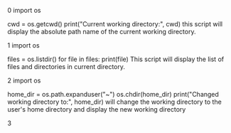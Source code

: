 0
import os

cwd = os.getcwd()
print("Current working directory:", cwd)
this script will display the absolute path name of the current working directory.


1
import os

files = os.listdir()
for file in files:
    print(file)
This script will display the list of files and directories in current directory.

2
import os

home_dir = os.path.expanduser("~")
os.chdir(home_dir)
print("Changed working directory to:", home_dir)
will change the working directory to the user's home directory and display the new working directory

3

